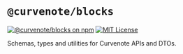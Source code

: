 # `@curvenote/blocks`

[![@curvenote/blocks on npm](https://img.shields.io/npm/v/@curvenote/blocks.svg)](https://www.npmjs.com/package/@curvenote/blocks)
[![MIT License](https://img.shields.io/badge/license-MIT-blue.svg)](https://github.com/curvenote/@curvenote/curvenote/blob/main/LICENSE)

Schemas, types and utilities for Curvenote APIs and DTOs.
